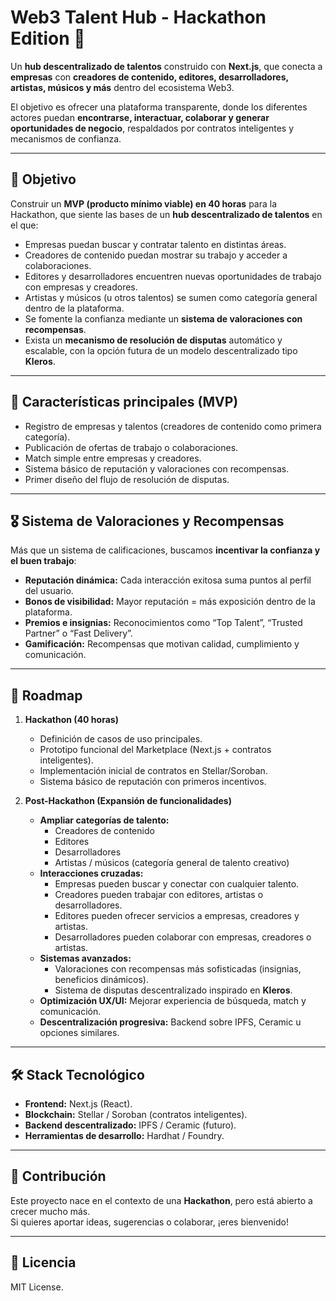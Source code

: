 # Web3 Talent Hub - Hackathon Edition 🚀

Un **hub descentralizado de talentos** construido con **Next.js**, que conecta a **empresas** con **creadores de contenido, editores, desarrolladores, artistas, músicos y más** dentro del ecosistema Web3.  

El objetivo es ofrecer una plataforma transparente, donde los diferentes actores puedan **encontrarse, interactuar, colaborar y generar oportunidades de negocio**, respaldados por contratos inteligentes y mecanismos de confianza.

---

## 🌟 Objetivo

Construir un **MVP (producto mínimo viable) en 40 horas** para la Hackathon, que siente las bases de un **hub descentralizado de talentos** en el que:

- Empresas puedan buscar y contratar talento en distintas áreas.  
- Creadores de contenido puedan mostrar su trabajo y acceder a colaboraciones.  
- Editores y desarrolladores encuentren nuevas oportunidades de trabajo con empresas y creadores.  
- Artistas y músicos (u otros talentos) se sumen como categoría general dentro de la plataforma.  
- Se fomente la confianza mediante un **sistema de valoraciones con recompensas**.  
- Exista un **mecanismo de resolución de disputas** automático y escalable, con la opción futura de un modelo descentralizado tipo **Kleros**.

---

## 🔑 Características principales (MVP)

- Registro de empresas y talentos (creadores de contenido como primera categoría).  
- Publicación de ofertas de trabajo o colaboraciones.  
- Match simple entre empresas y creadores.  
- Sistema básico de reputación y valoraciones con recompensas.  
- Primer diseño del flujo de resolución de disputas.  

---

## 🎖️ Sistema de Valoraciones y Recompensas

Más que un sistema de calificaciones, buscamos **incentivar la confianza y el buen trabajo**:  

- **Reputación dinámica:** Cada interacción exitosa suma puntos al perfil del usuario.  
- **Bonos de visibilidad:** Mayor reputación = más exposición dentro de la plataforma.  
- **Premios e insignias:** Reconocimientos como “Top Talent”, “Trusted Partner” o “Fast Delivery”.  
- **Gamificación:** Recompensas que motivan calidad, cumplimiento y comunicación.  

---

## 🚧 Roadmap

1. **Hackathon (40 horas)**  
   - Definición de casos de uso principales.  
   - Prototipo funcional del Marketplace (Next.js + contratos inteligentes).  
   - Implementación inicial de contratos en Stellar/Soroban.  
   - Sistema básico de reputación con primeros incentivos.  

2. **Post-Hackathon (Expansión de funcionalidades)**  
   - **Ampliar categorías de talento:**  
     - Creadores de contenido  
     - Editores  
     - Desarrolladores  
     - Artistas / músicos (categoría general de talento creativo)  
   - **Interacciones cruzadas:**  
     - Empresas pueden buscar y conectar con cualquier talento.  
     - Creadores pueden trabajar con editores, artistas o desarrolladores.  
     - Editores pueden ofrecer servicios a empresas, creadores y artistas.  
     - Desarrolladores pueden colaborar con empresas, creadores o artistas.  
   - **Sistemas avanzados:**  
     - Valoraciones con recompensas más sofisticadas (insignias, beneficios dinámicos).  
     - Sistema de disputas descentralizado inspirado en **Kleros**.  
   - **Optimización UX/UI:** Mejorar experiencia de búsqueda, match y comunicación.  
   - **Descentralización progresiva:** Backend sobre IPFS, Ceramic u opciones similares.  

---

## 🛠️ Stack Tecnológico

- **Frontend:** Next.js (React).  
- **Blockchain:** Stellar / Soroban (contratos inteligentes).  
- **Backend descentralizado:** IPFS / Ceramic (futuro).  
- **Herramientas de desarrollo:** Hardhat / Foundry.  

---

## 🤝 Contribución

Este proyecto nace en el contexto de una **Hackathon**, pero está abierto a crecer mucho más.  
Si quieres aportar ideas, sugerencias o colaborar, ¡eres bienvenido!  

---

## 📜 Licencia

MIT License.  
